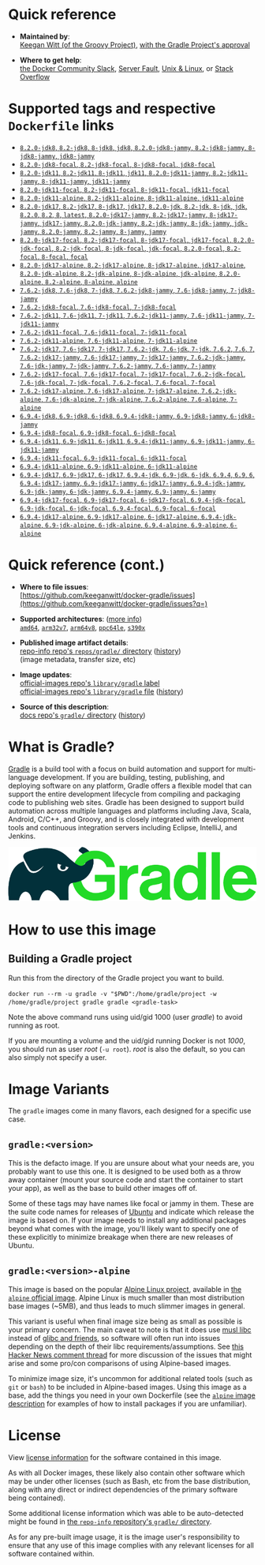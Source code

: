 <!--

********************************************************************************

WARNING:

    DO NOT EDIT "gradle/README.md"

    IT IS AUTO-GENERATED

    (from the other files in "gradle/" combined with a set of templates)

********************************************************************************

-->

# Quick reference

-	**Maintained by**:  
	[Keegan Witt (of the Groovy Project)](https://github.com/keeganwitt/docker-gradle), [with the Gradle Project's approval](https://discuss.gradle.org/t/official-docker-images/21159/8)

-	**Where to get help**:  
	[the Docker Community Slack](https://dockr.ly/comm-slack), [Server Fault](https://serverfault.com/help/on-topic), [Unix & Linux](https://unix.stackexchange.com/help/on-topic), or [Stack Overflow](https://stackoverflow.com/help/on-topic)

# Supported tags and respective `Dockerfile` links

-	[`8.2.0-jdk8`, `8.2-jdk8`, `8-jdk8`, `jdk8`, `8.2.0-jdk8-jammy`, `8.2-jdk8-jammy`, `8-jdk8-jammy`, `jdk8-jammy`](https://github.com/keeganwitt/docker-gradle/blob/4e1313b89ea99dbdb0ecbc12ac177f8ada9d28fe/jdk8/Dockerfile)
-	[`8.2.0-jdk8-focal`, `8.2-jdk8-focal`, `8-jdk8-focal`, `jdk8-focal`](https://github.com/keeganwitt/docker-gradle/blob/4e1313b89ea99dbdb0ecbc12ac177f8ada9d28fe/jdk8-focal/Dockerfile)
-	[`8.2.0-jdk11`, `8.2-jdk11`, `8-jdk11`, `jdk11`, `8.2.0-jdk11-jammy`, `8.2-jdk11-jammy`, `8-jdk11-jammy`, `jdk11-jammy`](https://github.com/keeganwitt/docker-gradle/blob/4e1313b89ea99dbdb0ecbc12ac177f8ada9d28fe/jdk11/Dockerfile)
-	[`8.2.0-jdk11-focal`, `8.2-jdk11-focal`, `8-jdk11-focal`, `jdk11-focal`](https://github.com/keeganwitt/docker-gradle/blob/4e1313b89ea99dbdb0ecbc12ac177f8ada9d28fe/jdk11-focal/Dockerfile)
-	[`8.2.0-jdk11-alpine`, `8.2-jdk11-alpine`, `8-jdk11-alpine`, `jdk11-alpine`](https://github.com/keeganwitt/docker-gradle/blob/4e1313b89ea99dbdb0ecbc12ac177f8ada9d28fe/jdk11-alpine/Dockerfile)
-	[`8.2.0-jdk17`, `8.2-jdk17`, `8-jdk17`, `jdk17`, `8.2.0-jdk`, `8.2-jdk`, `8-jdk`, `jdk`, `8.2.0`, `8.2`, `8`, `latest`, `8.2.0-jdk17-jammy`, `8.2-jdk17-jammy`, `8-jdk17-jammy`, `jdk17-jammy`, `8.2.0-jdk-jammy`, `8.2-jdk-jammy`, `8-jdk-jammy`, `jdk-jammy`, `8.2.0-jammy`, `8.2-jammy`, `8-jammy`, `jammy`](https://github.com/keeganwitt/docker-gradle/blob/4e1313b89ea99dbdb0ecbc12ac177f8ada9d28fe/jdk17/Dockerfile)
-	[`8.2.0-jdk17-focal`, `8.2-jdk17-focal`, `8-jdk17-focal`, `jdk17-focal`, `8.2.0-jdk-focal`, `8.2-jdk-focal`, `8-jdk-focal`, `jdk-focal`, `8.2.0-focal`, `8.2-focal`, `8-focal`, `focal`](https://github.com/keeganwitt/docker-gradle/blob/4e1313b89ea99dbdb0ecbc12ac177f8ada9d28fe/jdk17-focal/Dockerfile)
-	[`8.2.0-jdk17-alpine`, `8.2-jdk17-alpine`, `8-jdk17-alpine`, `jdk17-alpine`, `8.2.0-jdk-alpine`, `8.2-jdk-alpine`, `8-jdk-alpine`, `jdk-alpine`, `8.2.0-alpine`, `8.2-alpine`, `8-alpine`, `alpine`](https://github.com/keeganwitt/docker-gradle/blob/4e1313b89ea99dbdb0ecbc12ac177f8ada9d28fe/jdk17-alpine/Dockerfile)
-	[`7.6.2-jdk8`, `7.6-jdk8`, `7-jdk8`, `7.6.2-jdk8-jammy`, `7.6-jdk8-jammy`, `7-jdk8-jammy`](https://github.com/keeganwitt/docker-gradle/blob/2eda35a6c1ea9f446bc27b6c311bb2909b955bcc/jdk8/Dockerfile)
-	[`7.6.2-jdk8-focal`, `7.6-jdk8-focal`, `7-jdk8-focal`](https://github.com/keeganwitt/docker-gradle/blob/2eda35a6c1ea9f446bc27b6c311bb2909b955bcc/jdk8-focal/Dockerfile)
-	[`7.6.2-jdk11`, `7.6-jdk11`, `7-jdk11`, `7.6.2-jdk11-jammy`, `7.6-jdk11-jammy`, `7-jdk11-jammy`](https://github.com/keeganwitt/docker-gradle/blob/2eda35a6c1ea9f446bc27b6c311bb2909b955bcc/jdk11/Dockerfile)
-	[`7.6.2-jdk11-focal`, `7.6-jdk11-focal`, `7-jdk11-focal`](https://github.com/keeganwitt/docker-gradle/blob/2eda35a6c1ea9f446bc27b6c311bb2909b955bcc/jdk11-focal/Dockerfile)
-	[`7.6.2-jdk11-alpine`, `7.6-jdk11-alpine`, `7-jdk11-alpine`](https://github.com/keeganwitt/docker-gradle/blob/2eda35a6c1ea9f446bc27b6c311bb2909b955bcc/jdk11-alpine/Dockerfile)
-	[`7.6.2-jdk17`, `7.6-jdk17`, `7-jdk17`, `7.6.2-jdk`, `7.6-jdk`, `7-jdk`, `7.6.2`, `7.6`, `7`, `7.6.2-jdk17-jammy`, `7.6-jdk17-jammy`, `7-jdk17-jammy`, `7.6.2-jdk-jammy`, `7.6-jdk-jammy`, `7-jdk-jammy`, `7.6.2-jammy`, `7.6-jammy`, `7-jammy`](https://github.com/keeganwitt/docker-gradle/blob/2eda35a6c1ea9f446bc27b6c311bb2909b955bcc/jdk17/Dockerfile)
-	[`7.6.2-jdk17-focal`, `7.6-jdk17-focal`, `7-jdk17-focal`, `7.6.2-jdk-focal`, `7.6-jdk-focal`, `7-jdk-focal`, `7.6.2-focal`, `7.6-focal`, `7-focal`](https://github.com/keeganwitt/docker-gradle/blob/2eda35a6c1ea9f446bc27b6c311bb2909b955bcc/jdk17-focal/Dockerfile)
-	[`7.6.2-jdk17-alpine`, `7.6-jdk17-alpine`, `7-jdk17-alpine`, `7.6.2-jdk-alpine`, `7.6-jdk-alpine`, `7-jdk-alpine`, `7.6.2-alpine`, `7.6-alpine`, `7-alpine`](https://github.com/keeganwitt/docker-gradle/blob/2eda35a6c1ea9f446bc27b6c311bb2909b955bcc/jdk17-alpine/Dockerfile)
-	[`6.9.4-jdk8`, `6.9-jdk8`, `6-jdk8`, `6.9.4-jdk8-jammy`, `6.9-jdk8-jammy`, `6-jdk8-jammy`](https://github.com/keeganwitt/docker-gradle/blob/71d126ec98c6eda90e1818a575486e461adef750/jdk8/Dockerfile)
-	[`6.9.4-jdk8-focal`, `6.9-jdk8-focal`, `6-jdk8-focal`](https://github.com/keeganwitt/docker-gradle/blob/71d126ec98c6eda90e1818a575486e461adef750/jdk8-focal/Dockerfile)
-	[`6.9.4-jdk11`, `6.9-jdk11`, `6-jdk11`, `6.9.4-jdk11-jammy`, `6.9-jdk11-jammy`, `6-jdk11-jammy`](https://github.com/keeganwitt/docker-gradle/blob/71d126ec98c6eda90e1818a575486e461adef750/jdk11/Dockerfile)
-	[`6.9.4-jdk11-focal`, `6.9-jdk11-focal`, `6-jdk11-focal`](https://github.com/keeganwitt/docker-gradle/blob/71d126ec98c6eda90e1818a575486e461adef750/jdk11-focal/Dockerfile)
-	[`6.9.4-jdk11-alpine`, `6.9-jdk11-alpine`, `6-jdk11-alpine`](https://github.com/keeganwitt/docker-gradle/blob/71d126ec98c6eda90e1818a575486e461adef750/jdk11-alpine/Dockerfile)
-	[`6.9.4-jdk17`, `6.9-jdk17`, `6-jdk17`, `6.9.4-jdk`, `6.9-jdk`, `6-jdk`, `6.9.4`, `6.9`, `6`, `6.9.4-jdk17-jammy`, `6.9-jdk17-jammy`, `6-jdk17-jammy`, `6.9.4-jdk-jammy`, `6.9-jdk-jammy`, `6-jdk-jammy`, `6.9.4-jammy`, `6.9-jammy`, `6-jammy`](https://github.com/keeganwitt/docker-gradle/blob/71d126ec98c6eda90e1818a575486e461adef750/jdk17/Dockerfile)
-	[`6.9.4-jdk17-focal`, `6.9-jdk17-focal`, `6-jdk17-focal`, `6.9.4-jdk-focal`, `6.9-jdk-focal`, `6-jdk-focal`, `6.9.4-focal`, `6.9-focal`, `6-focal`](https://github.com/keeganwitt/docker-gradle/blob/71d126ec98c6eda90e1818a575486e461adef750/jdk17-focal/Dockerfile)
-	[`6.9.4-jdk17-alpine`, `6.9-jdk17-alpine`, `6-jdk17-alpine`, `6.9.4-jdk-alpine`, `6.9-jdk-alpine`, `6-jdk-alpine`, `6.9.4-alpine`, `6.9-alpine`, `6-alpine`](https://github.com/keeganwitt/docker-gradle/blob/71d126ec98c6eda90e1818a575486e461adef750/jdk17-alpine/Dockerfile)

# Quick reference (cont.)

-	**Where to file issues**:  
	[https://github.com/keeganwitt/docker-gradle/issues](https://github.com/keeganwitt/docker-gradle/issues?q=)

-	**Supported architectures**: ([more info](https://github.com/docker-library/official-images#architectures-other-than-amd64))  
	[`amd64`](https://hub.docker.com/r/amd64/gradle/), [`arm32v7`](https://hub.docker.com/r/arm32v7/gradle/), [`arm64v8`](https://hub.docker.com/r/arm64v8/gradle/), [`ppc64le`](https://hub.docker.com/r/ppc64le/gradle/), [`s390x`](https://hub.docker.com/r/s390x/gradle/)

-	**Published image artifact details**:  
	[repo-info repo's `repos/gradle/` directory](https://github.com/docker-library/repo-info/blob/master/repos/gradle) ([history](https://github.com/docker-library/repo-info/commits/master/repos/gradle))  
	(image metadata, transfer size, etc)

-	**Image updates**:  
	[official-images repo's `library/gradle` label](https://github.com/docker-library/official-images/issues?q=label%3Alibrary%2Fgradle)  
	[official-images repo's `library/gradle` file](https://github.com/docker-library/official-images/blob/master/library/gradle) ([history](https://github.com/docker-library/official-images/commits/master/library/gradle))

-	**Source of this description**:  
	[docs repo's `gradle/` directory](https://github.com/docker-library/docs/tree/master/gradle) ([history](https://github.com/docker-library/docs/commits/master/gradle))

# What is Gradle?

[Gradle](https://gradle.org/) is a build tool with a focus on build automation and support for multi-language development. If you are building, testing, publishing, and deploying software on any platform, Gradle offers a flexible model that can support the entire development lifecycle from compiling and packaging code to publishing web sites. Gradle has been designed to support build automation across multiple languages and platforms including Java, Scala, Android, C/C++, and Groovy, and is closely integrated with development tools and continuous integration servers including Eclipse, IntelliJ, and Jenkins.

![logo](https://raw.githubusercontent.com/docker-library/docs/c3d3ca6beed000f9ba6eabc98f3399158f520256/gradle/logo.png)

# How to use this image

## Building a Gradle project

Run this from the directory of the Gradle project you want to build.

`docker run --rm -u gradle -v "$PWD":/home/gradle/project -w /home/gradle/project gradle gradle <gradle-task>`

Note the above command runs using uid/gid 1000 (user *gradle*) to avoid running as root.

If you are mounting a volume and the uid/gid running Docker is not *1000*, you should run as user *root* (`-u root`). *root* is also the default, so you can also simply not specify a user.

# Image Variants

The `gradle` images come in many flavors, each designed for a specific use case.

## `gradle:<version>`

This is the defacto image. If you are unsure about what your needs are, you probably want to use this one. It is designed to be used both as a throw away container (mount your source code and start the container to start your app), as well as the base to build other images off of.

Some of these tags may have names like focal or jammy in them. These are the suite code names for releases of [Ubuntu](https://wiki.ubuntu.com/Releases) and indicate which release the image is based on. If your image needs to install any additional packages beyond what comes with the image, you'll likely want to specify one of these explicitly to minimize breakage when there are new releases of Ubuntu.

## `gradle:<version>-alpine`

This image is based on the popular [Alpine Linux project](https://alpinelinux.org), available in [the `alpine` official image](https://hub.docker.com/_/alpine). Alpine Linux is much smaller than most distribution base images (~5MB), and thus leads to much slimmer images in general.

This variant is useful when final image size being as small as possible is your primary concern. The main caveat to note is that it does use [musl libc](https://musl.libc.org) instead of [glibc and friends](https://www.etalabs.net/compare_libcs.html), so software will often run into issues depending on the depth of their libc requirements/assumptions. See [this Hacker News comment thread](https://news.ycombinator.com/item?id=10782897) for more discussion of the issues that might arise and some pro/con comparisons of using Alpine-based images.

To minimize image size, it's uncommon for additional related tools (such as `git` or `bash`) to be included in Alpine-based images. Using this image as a base, add the things you need in your own Dockerfile (see the [`alpine` image description](https://hub.docker.com/_/alpine/) for examples of how to install packages if you are unfamiliar).

# License

View [license information](https://gradle.org/license/) for the software contained in this image.

As with all Docker images, these likely also contain other software which may be under other licenses (such as Bash, etc from the base distribution, along with any direct or indirect dependencies of the primary software being contained).

Some additional license information which was able to be auto-detected might be found in [the `repo-info` repository's `gradle/` directory](https://github.com/docker-library/repo-info/tree/master/repos/gradle).

As for any pre-built image usage, it is the image user's responsibility to ensure that any use of this image complies with any relevant licenses for all software contained within.
